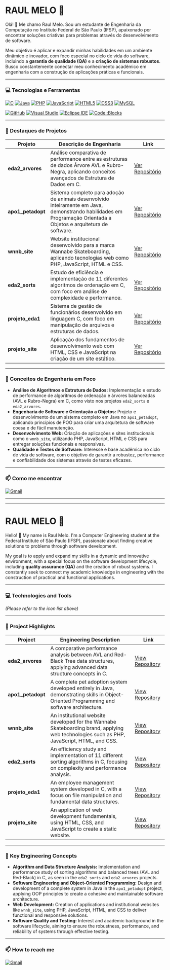 # RAUL MELO 🚀

Olá! 👋 Me chamo Raul Melo. Sou um estudante de Engenharia da Computação no Instituto Federal de São Paulo (IFSP), apaixonado por encontrar soluções criativas para problemas através do desenvolvimento de software.

Meu objetivo é aplicar e expandir minhas habilidades em um ambiente dinâmico e inovador, com foco especial no ciclo de vida do software, incluindo a **garantia de qualidade (QA)** e a **criação de sistemas robustos**. Busco constantemente conectar meu conhecimento acadêmico em engenharia com a construção de aplicações práticas e funcionais.

---

### 💻 Tecnologias e Ferramentas

<p align="left">
  <!-- Tecnologias -->
  <a href="#"><img src="https://img.shields.io/badge/C-A8B9CC?style=for-the-badge&logo=c&logoColor=white" alt="C"/></a>
  <a href="#"><img src="https://img.shields.io/badge/Java-ED8B00?style=for-the-badge&logo=java&logoColor=white" alt="Java"/></a>
  <a href="#"><img src="https://img.shields.io/badge/PHP-777BB4?style=for-the-badge&logo=php&logoColor=white" alt="PHP"/></a>
  <a href="#"><img src="https://img.shields.io/badge/JavaScript-F7DF1E?style=for-the-badge&logo=javascript&logoColor=black" alt="JavaScript"/></a>
  <a href="#"><img src="https://img.shields.io/badge/HTML5-E34F26?style=for-the-badge&logo=html5&logoColor=white" alt="HTML5"/></a>
  <a href="#"><img src="https://img.shields.io/badge/CSS3-1572B6?style=for-the-badge&logo=css3&logoColor=white" alt="CSS3"/></a>
  <a href="#"><img src="https://img.shields.io/badge/MySQL-005C84?style=for-the-badge&logo=mysql&logoColor=white" alt="MySQL"/></a>
  
  <!-- Ferramentas e IDEs -->
  <a href="#"><img src="https://img.shields.io/badge/GitHub-100000?style=for-the-badge&logo=github&logoColor=white" alt="GitHub"/></a>
  <a href="#"><img src="https://img.shields.io/badge/Visual_Studio-5C2D91?style=for-the-badge&logo=visual%20studio&logoColor=white" alt="Visual Studio"/></a>
  <a href="#"><img src="https://img.shields.io/badge/Eclipse-2C2255?style=for-the-badge&logo=eclipse&logoColor=white" alt="Eclipse IDE"/></a>
  <a href="#"><img src="https://img.shields.io/badge/Code%3A%3ABlocks-00BFFF?style=for-the-badge&logo=codeblocks&logoColor=white" alt="Code::Blocks"/></a>
</p>

---

### 🚀 Destaques de Projetos

| Projeto | Descrição de Engenharia | Link |
|---|---|---|
| **eda2_arvores** | Análise comparativa de performance entre as estruturas de dados Árvore AVL e Rubro-Negra, aplicando conceitos avançados de Estrutura de Dados em C. | [Ver Repositório](https://github.com/raulmelof/eda2_arvores) |
| **apo1_petadopt** | Sistema completo para adoção de animais desenvolvido inteiramente em Java, demonstrando habilidades em Programação Orientada a Objetos e arquitetura de software. | [Ver Repositório](https://github.com/raulmelof/apo1_petadopt) |
| **wnnb_site** | Website institucional desenvolvido para a marca Wannabe Skateboarding, aplicando tecnologias web como PHP, JavaScript, HTML e CSS. | [Ver Repositório](https://github.com/raulmelof/wnnb_site) |
| **eda2_sorts** | Estudo de eficiência e implementação de 11 diferentes algoritmos de ordenação em C, com foco em análise de complexidade e performance. | [Ver Repositório](https://github.com/raulmelof/eda2_sorts) |
| **projeto_eda1** | Sistema de gestão de funcionários desenvolvido em linguagem C, com foco em manipulação de arquivos e estruturas de dados. | [Ver Repositório](https://github.com/raulmelof/projeto_eda1) |
| **projeto_site** | Aplicação dos fundamentos de desenvolvimento web com HTML, CSS e JavaScript na criação de um site estático. | [Ver Repositório](https://github.com/raulmelof/projeto_site) |

---

### 🌱 Conceitos de Engenharia em Foco

- **Análise de Algoritmos e Estrutura de Dados:** Implementação e estudo de performance de algoritmos de ordenação e árvores balanceadas (AVL e Rubro-Negra) em C, como visto nos projetos `eda2_sorts` e `eda2_arvores`.
- **Engenharia de Software e Orientação a Objetos:** Projeto e desenvolvimento de um sistema completo em Java no `apo1_petadopt`, aplicando princípios de POO para criar uma arquitetura de software coesa e de fácil manutenção.
- **Desenvolvimento Web:** Criação de aplicações e sites institucionais como o `wnnb_site`, utilizando PHP, JavaScript, HTML e CSS para entregar soluções funcionais e responsivas.
- **Qualidade e Testes de Software:** Interesse e base acadêmica no ciclo de vida de software, com o objetivo de garantir a robustez, performance e confiabilidade dos sistemas através de testes eficazes.

---

### 📫 Como me encontrar

[![Gmail](https://img.shields.io/badge/Gmail-D14836?style=for-the-badge&logo=gmail&logoColor=white)](mailto:raumelo777@gmail.com)

---
---

# **RAUL MELO 🚀**

Hello! 👋 My name is Raul Melo. I'm a Computer Engineering student at the Federal Institute of São Paulo (IFSP), passionate about finding creative solutions to problems through software development.

My goal is to apply and expand my skills in a dynamic and innovative environment, with a special focus on the software development lifecycle, including **quality assurance (QA)** and the creation of robust systems. I constantly seek to connect my academic knowledge in engineering with the construction of practical and functional applications.

---

### 💻 Technologies and Tools

*(Please refer to the icon list above)*

---

### 🚀 Project Highlights

| Project | Engineering Description | Link |
|---|---|---|
| **eda2_arvores** | A comparative performance analysis between AVL and Red-Black Tree data structures, applying advanced data structure concepts in C. | [View Repository](https://github.com/raulmelof/eda2_arvores) |
| **apo1_petadopt** | A complete pet adoption system developed entirely in Java, demonstrating skills in Object-Oriented Programming and software architecture. | [View Repository](https://github.com/raulmelof/apo1_petadopt) |
| **wnnb_site** | An institutional website developed for the Wannabe Skateboarding brand, applying web technologies such as PHP, JavaScript, HTML, and CSS. | [View Repository](https://github.com/raulmelof/wnnb_site) |
| **eda2_sorts** | An efficiency study and implementation of 11 different sorting algorithms in C, focusing on complexity and performance analysis. | [View Repository](https://github.com/raulmelof/eda2_sorts) |
| **projeto_eda1** | An employee management system developed in C, with a focus on file manipulation and fundamental data structures. | [View Repository](https://github.com/raulmelof/projeto_eda1) |
| **projeto_site** | An application of web development fundamentals, using HTML, CSS, and JavaScript to create a static website. | [View Repository](https://github.com/raulmelof/projeto_site) |

---

### 🌱 Key Engineering Concepts

- **Algorithm and Data Structure Analysis:** Implementation and performance study of sorting algorithms and balanced trees (AVL and Red-Black) in C, as seen in the `eda2_sorts` and `eda2_arvores` projects.
- **Software Engineering and Object-Oriented Programming:** Design and development of a complete system in Java in the `apo1_petadopt` project, applying OOP principles to create a cohesive and maintainable software architecture.
- **Web Development:** Creation of applications and institutional websites like `wnnb_site`, using PHP, JavaScript, HTML, and CSS to deliver functional and responsive solutions.
- **Software Quality and Testing:** Interest and academic background in the software lifecycle, aiming to ensure the robustness, performance, and reliability of systems through effective testing.

---

### 📫 How to reach me

[![Gmail](https://img.shields.io/badge/Gmail-D14836?style=for-the-badge&logo=gmail&logoColor=white)](mailto:raumelo777@gmail.com)
